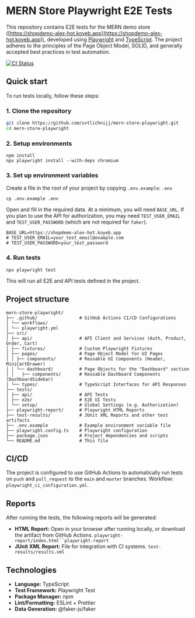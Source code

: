 # MERN Store Playwright E2E Tests

This repository contains E2E tests for the MERN demo store ([https://shopdemo-alex-hot.koyeb.app](https://shopdemo-alex-hot.koyeb.app)), developed using <u>Playwright</u> and <ins>TypeScript</ins>. The project adheres to the principles of the Page Object Model, SOLID, and generally accepted best practices in test automation.

[![CI Status](https://github.com/svtlichnijj/mern-store-playwright/actions/workflows/playwright.yml/badge.svg)](https://github.com/svtlichnijj/mern-store-playwright/actions/workflows/playwright.yml)

## Quick start

To run tests locally, follow these steps:

### 1. Clone the repository

```bash
git clone https://github.com/svtlichnijj/mern-store-playwright.git
cd mern-store-playwright
```

### 2. Setup environments

```shell 
npm install
npx playwright install --with-deps chromium
```
### 3. Set up environment variables
Create a file in the root of your project by copying `.env.example`: `.env`

```shell
cp .env.example .env
```

Open and fill in the required data. At a minimum, you will need `BASE_URL`. If you plan to use the API for authorization, you may need `TEST_USER_EMAIL` and `TEST_USER_PASSWORD` (which are not required for `faker`).

```dotenv
BASE_URL=https://shopdemo-alex-hot.koyeb.app
# TEST_USER_EMAIL=your_test_email@example.com
# TEST_USER_PASSWORD=your_test_password
```

### 4. Run tests

```shell
npx playwright test
```

This will run all E2E and API tests defined in the project.

## Project structure

```
mern-store-playwright/
├── .github/                # GitHub Actions CI/CD Configurations
│ └── workflows/
│ └── playwright.yml
├── src/
│ ├── api/                  # API Client and Services (Auth, Product, Order, Cart)
│ ├── fixtures/             # Custom Playwright Fixtures
│ ├── pages/                # Page Object Model for UI Pages
│ │ ├── components/         # Reusable UI Components (Header, MiniCartDrawer)
│ │ └── dashboard/          # Page Objects for the "Dashboard" section
│ │   ├── components/       # Reusable Dashboard Components (DashboardSidebar)
│ └── types/                # TypeScript Interfaces for API Responses
├── tests/
│ ├── api/                  # API Tests
│ ├── e2e/                  # E2E UI Tests
│ └── setup/                # Global Settings (e.g. Authorization)
├── playwright-report/      # Playwright HTML Reports
├── test-results/           # JUnit XML Reports and other test artifacts
├── .env.example            # Example environment variable file
├── playwright.config.ts    # Playwright configuration
├── package.json            # Project dependencies and scripts
└── README.md               # This file
```

## CI/CD
The project is configured to use GitHub Actions to automatically run tests on `push` and `pull_request` to the `main` and `master` branches. Workflow: `playwright_ci_configuration.yml`.

## Reports
After running the tests, the following reports will be generated:
- **HTML Report:** Open in your browser after running locally, or download the artifact from GitHub Actions. `playwright-report/index.html``playwright-report`
- **JUnit XML Report:** File for integration with CI systems. `test-results/results.xml`

## Technologies
- **Language:** TypeScript
- **Test Framework:** Playwright Test
- **Package Manager:** npm
- **Lint/Formatting:** ESLint + Prettier
- **Data Generation:** @faker-js/faker
